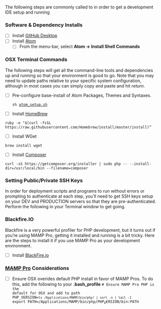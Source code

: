 The following steps are commonly called to in order to get a development IDE setup and running

### Software & Dependency Installs

- [ ] Install [GitHub Desktop](http://desktop.github.com)
- [ ] Install [Atom](http://atom.io/)
	- [ ] From the menu-bar, select **Atom -> Install Shell Commands**

### OSX Terminal Commands

The following steps will get all the command-line tools and dependencies up and running so that your environment is good to go. Note that you may need to update paths relative to your specific system configuration, although in most cases you can simply copy and paste and hit *return*.

- [ ] Pre-configure base-install of Atom Packages, Themes and Syntaxes. <pre><code>sh [atom_setup.sh](https://github.com/frontalnugity/atom-configs/blob/master/atom_setup.sh)</code></pre>
- [ ] Install [HomeBrew](http://brew.sh/)

```shell
ruby -e "$(curl -fsSL https://raw.githubusercontent.com/Homebrew/install/master/install)”
```
- [ ] Install WGet
<pre><code>brew install wget</code></pre>
- [ ] Install [Composer](http://getcomposer.org)
<pre><code>curl -sS https://getcomposer.org/installer | sudo php -- --install-dir=/usr/local/bin --filename=composer</code></pre>

### Setting Public/Private SSH Keys
  
In order for deployment scripts and programs to run without errors or prompting to authenticate at each step, you’ll need to get SSH keys setup on your DEV and PRODUCTION servers so that they are pre-authenticated.  Perform the following in your Terminal window to get going.



### Blackfire.IO

Blackfire is a very powerful profiler for PHP development, but it turns out if you’re using MAMP Pro, getting it installed and running is a bit tricky. Here are the steps to install it if you use MAMP Pro as your development environment.

- [ ] Install [BlackFire.io](http://blackfire.io)


### [MAMP Pro](http://www.mamp.info) Considerations

- [ ] Ensure OSX overides default PHP install in favor of MAMP Pros. To do this, add the following to your **.bash_profile**
<code># Ensure MAMP Pro PHP is the default for OSX and add to path
PHP_VERSION=`ls /Applications/MAMP/bin/php/ | sort -n | tail -1`
export PATH=/Applications/MAMP/bin/php/${PHP_VERSION}/bin:$PATH</code>